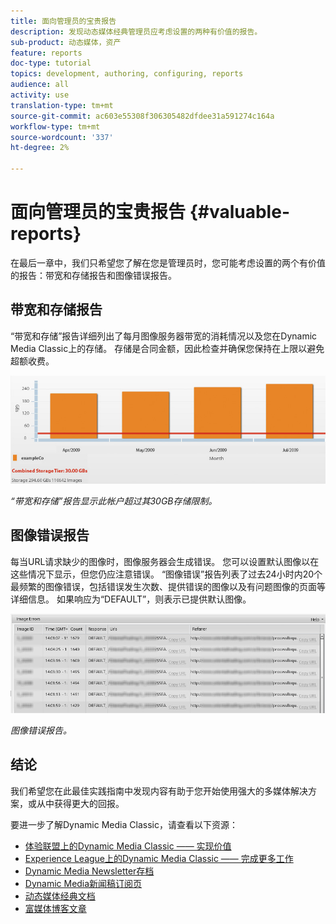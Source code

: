 ```yaml
---
title: 面向管理员的宝贵报告
description: 发现动态媒体经典管理员应考虑设置的两种有价值的报告。
sub-product: 动态媒体，资产
feature: reports
doc-type: tutorial
topics: development, authoring, configuring, reports
audience: all
activity: use
translation-type: tm+mt
source-git-commit: ac603e55308f306305482dfdee31a591274c164a
workflow-type: tm+mt
source-wordcount: '337'
ht-degree: 2%

---
```



# 面向管理员的宝贵报告 {#valuable-reports}

在最后一章中，我们只希望您了解在您是管理员时，您可能考虑设置的两个有价值的报告：带宽和存储报告和图像错误报告。

## 带宽和存储报告

“带宽和存储”报告详细列出了每月图像服务器带宽的消耗情况以及您在Dynamic Media Classic上的存储。 存储是合同金额，因此检查并确保您保持在上限以避免超额收费。

![图像](assets/valuable-reports/reports-1.jpg)

_“带宽和存储”报告显示此帐户超过其30GB存储限制。_

## 图像错误报告

每当URL请求缺少的图像时，图像服务器会生成错误。 您可以设置默认图像以在这些情况下显示，但您仍应注意错误。 “图像错误”报告列表了过去24小时内20个最频繁的图像错误，包括错误发生次数、提供错误的图像以及有问题图像的页面等详细信息。 如果响应为“DEFAULT”，则表示已提供默认图像。

![图像](assets/valuable-reports/reports-2.jpg)

_图像错误报告。_

## 结论

我们希望您在此最佳实践指南中发现内容有助于您开始使用强大的多媒体解决方案，或从中获得更大的回报。

要进一步了解Dynamic Media Classic，请查看以下资源：

- [体验联盟上的Dynamic Media Classic —— 实现价值](https://guided.adobe.com/?launch=AEM-5a#recommended/solutions/experience-manager)
- [Experience League上的Dynamic Media Classic —— 完成更多工作](https://guided.adobe.com/?launch=AEM-6a#recommended/solutions/experience-manager)
- [Dynamic Media Newsletter存档](https://docs.adobe.com/content/help/en/dynamic-media-classic/using/dynamic-media-newsletter.html)
- [Dynamic Media新闻稿订阅页](https://www.adobe.com/subscription/dynamic-media-newsletter.html)
- [动态媒体经典文档](https://docs.adobe.com/content/help/zh-Hans/dynamic-media-classic/using/home.html)
- [富媒体博客文章](https://theblog.adobe.com/tag/dynamic-media)
